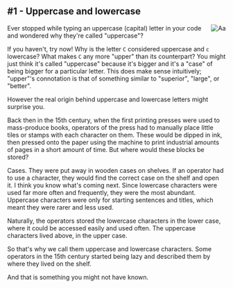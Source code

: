 ## #1 - Uppercase and lowercase

<img align="right" alt="Aa" src="https://www.turtlediary.com/blogs/wp-content/uploads/2015/11/download.png" />

Ever stopped while typing an uppercase (capital) letter in your code and wondered why they're called "uppercase"?

If you haven't, try now! Why is the letter `C` considered uppercase and `c` lowercase? What makes `C` any more "upper" than its counterpart?
You might just think it's called "uppercase" because it's bigger and it's a "case" of being bigger for a particular letter.
This does make sense intuitively; "upper"'s connotation is that of something similar to "superior", "large", or "better".

However the real origin behind uppercase and lowercase letters might surprise you.

Back then in the 15th century, when the first printing presses were used to mass-produce books, operators of the press had to manually place little tiles or stamps with each character on them.
These would be dipped in ink, then pressed onto the paper using the machine to print industrial amounts of pages in a short amount of time.
But where would these blocks be stored?

Cases. They were put away in wooden cases on shelves. If an operator had to use a character, they would find the correct case on the shelf and open it.
I think you know what's coming next. Since lowercase characters were used far more often and frequently, they were the most abundant.
Uppercase characters were only for starting sentences and titles, which meant they were rarer and less used.

Naturally, the operators stored the lowercase characters in the lower case, where it could be accessed easily and used often. The uppercase characters lived above, in the upper case.

So that's why we call them uppercase and lowercase characters. Some operators in the 15th century started being lazy and described them by where they lived on the shelf.

And that is something you might not have known.

